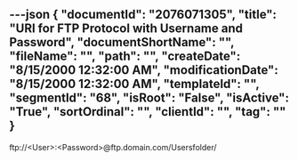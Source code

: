 ---json
{
  "documentId": "2076071305",
  "title": "URI for FTP Protocol with Username and Password",
  "documentShortName": "",
  "fileName": "",
  "path": "",
  "createDate": "8/15/2000 12:32:00 AM",
  "modificationDate": "8/15/2000 12:32:00 AM",
  "templateId": "",
  "segmentId": "68",
  "isRoot": "False",
  "isActive": "True",
  "sortOrdinal": "",
  "clientId": "",
  "tag": ""
}
---

ftp://&lt;User&gt;:&lt;Password&gt;@ftp.domain.com/Usersfolder/
